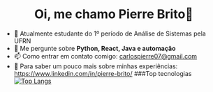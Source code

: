 <h1 align="center">Oi, me chamo Pierre Brito🖖</h1>

- 🔭 Atualmente estudante do 1º período de Análise de Sistemas pela UFRN
- 💬 Me pergunte sobre **Python, React, Java e automação**
- 📫 Como entrar em contato comigo: carlospierre07@gmail.com
- 👀 Para saber um pouco mais sobre minhas experiências: https://www.linkedin.com/in/pierre-brito/
###Top tecnologias
[![Top Langs](https://github-readme-stats.vercel.app/api/top-langs/?username=pierrecbrito&layout=compact)](https://github.com/pierrecbrito/github-readme-stats)

<!--
**pierrecbrito/pierrecbrito** is a ✨ _special_ ✨ repository because its `README.md` (this file) appears on your GitHub profile.

Here are some ideas to get you started:

- 🔭 I’m currently working on ...
- 🌱 I’m currently learning ...
- 👯 I’m looking to collaborate on ...
- 🤔 I’m looking for help with ...
- 💬 Ask me about ...
- 📫 How to reach me: ...
- 😄 Pronouns: ...
- ⚡ Fun fact: ...
-->
